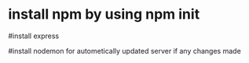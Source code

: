 
# install npm by using npm init

#install express

#install nodemon for autometically updated server if any changes made
